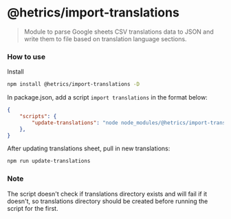 # @hetrics/import-translations

> Module to parse Google sheets CSV translations data to JSON and write them to file based on translation language sections.

### How to use

Install

```bash
npm install @hetrics/import-translations -D
```

In package.json, add a script `import translations` in the format below:

```json
{
    "scripts": {
        "update-translations": "node node_modules/@hetrics/import-translations/dist/index.js ${translations directory} ${published google sheet url}"
    },
}

```

After updating translations sheet, pull in new translations:

```bash
npm run update-translations
```

### Note

The script doesn't check if translations directory exists and will fail if it doesn't, so translations directory should be created before running the script for the first.
